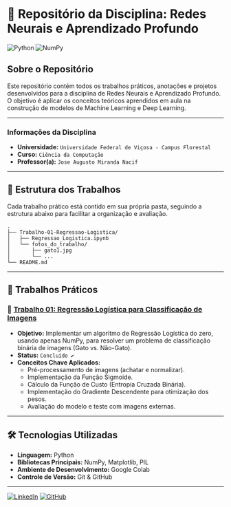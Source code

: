 # 🧠 Repositório da Disciplina: Redes Neurais e Aprendizado Profundo

![Python](https://img.shields.io/badge/Python-3776AB?style=flat-square&logo=python&logoColor=white)
![NumPy](https://img.shields.io/badge/NumPy-013243?style=flat-square&logo=numpy&logoColor=white)

## Sobre o Repositório

Este repositório contém todos os trabalhos práticos, anotações e projetos desenvolvidos para a disciplina de Redes Neurais e Aprendizado Profundo. O objetivo é aplicar os conceitos teóricos aprendidos em aula na construção de modelos de Machine Learning e Deep Learning.

---

### Informações da Disciplina

* **Universidade:** `Universidade Federal de Viçosa - Campus Florestal`
* **Curso:** `Ciência da Computação`
* **Professor(a):** `Jose Augusto Miranda Nacif`

---

## 📂 Estrutura dos Trabalhos

Cada trabalho prático está contido em sua própria pasta, seguindo a estrutura abaixo para facilitar a organização e avaliação.

```
.
├── Trabalho-01-Regressao-Logistica/
│   ├── Regressao_Logistica.ipynb
│   └── fotos_do_trabalho/
│       ├── gato1.jpg
│       └── ...
└── README.md
```

---

## 🚀 Trabalhos Práticos

### 📄 [Trabalho 01: Regressão Logística para Classificação de Imagens](./Trabalho-01-Regressao-Logistica/)

* **Objetivo:** Implementar um algoritmo de Regressão Logística do zero, usando apenas NumPy, para resolver um problema de classificação binária de imagens (Gato vs. Não-Gato).
* **Status:** `Concluído ✔️`
* **Conceitos Chave Aplicados:**
    * Pré-processamento de imagens (achatar e normalizar).
    * Implementação da Função Sigmoide.
    * Cálculo da Função de Custo (Entropia Cruzada Binária).
    * Implementação do Gradiente Descendente para otimização dos pesos.
    * Avaliação do modelo e teste com imagens externas.

---

## 🛠️ Tecnologias Utilizadas

* **Linguagem:** Python
* **Bibliotecas Principais:** NumPy, Matplotlib, PIL
* **Ambiente de Desenvolvimento:** Google Colab
* **Controle de Versão:** Git & GitHub

---

[![LinkedIn](https://img.shields.io/badge/LinkedIn-0077B5?style=for-the-badge&logo=linkedin&logoColor=white)](`https://www.linkedin.com/in/henrique-alves-5237862ab/`)
[![GitHub](https://img.shields.io/badge/GitHub-181717?style=for-the-badge&logo=github&logoColor=white)](`https://github.com/alveshenriique`)
